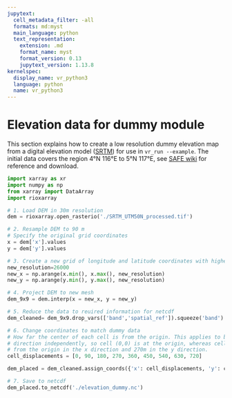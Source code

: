 ```yaml
---
jupytext:
  cell_metadata_filter: -all
  formats: md:myst
  main_language: python
  text_representation:
    extension: .md
    format_name: myst
    format_version: 0.13
    jupytext_version: 1.13.8
kernelspec:
  display_name: vr_python3
  language: python
  name: vr_python3
---
```


# Elevation data for dummy module

This section explains how to create a low resolution dummy elevation map from a
digital elevation model ([SRTM](https://www2.jpl.nasa.gov/srtm/)) for use in
`vr_run --example`. The initial data covers the region 4°N 116°E to 5°N 117°E, see
[SAFE wiki](https://safeproject.net/dokuwiki/safe_gis/srtm) for reference and download.

```python
import xarray as xr
import numpy as np
from xarray import DataArray
import rioxarray

# 1. Load DEM in 30m resolution
dem = rioxarray.open_rasterio('./SRTM_UTM50N_processed.tif')

# 2. Resample DEM to 90 m
# Specify the original grid coordinates
x = dem['x'].values
y = dem['y'].values

# 3. Create a new grid of longitude and latitude coordinates with higher resolution
new_resolution=26000
new_x = np.arange(x.min(), x.max(), new_resolution)
new_y = np.arange(y.min(), y.max(), new_resolution)

# 4. Project DEM to new mesh
dem_9x9 = dem.interp(x = new_x, y = new_y)

# 5. Reduce the data to reuired information for netcdf
dem_cleaned= dem_9x9.drop_vars(['band','spatial_ref']).squeeze('band').drop_indexes(['x','y']).rename('elevation')

# 6. Change coordinates to match dummy data
# How far the center of each cell is from the origin. This applies to both the x and y
# direction independently, so cell (0,0) is at the origin, whereas cell (2,3) is 180m
# from the origin in the x direction and 270m in the y direction.
cell_displacements = [0, 90, 180, 270, 360, 450, 540, 630, 720]

dem_placed = dem_cleaned.assign_coords({'x': cell_displacements, 'y': cell_displacements})

# 7. Save to netcdf
dem_placed.to_netcdf('./elevation_dummy.nc')
```
